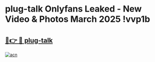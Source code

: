 # plug-talk Onlyfans Leaked - New Video & Photos March 2025 !vvp1b

# <h2><a href="https://p58tjj.iuczelnia.edu.pl?title=plug-talk&ref=vvp1b">🔗👉 🔴 plug-talk</a></h2>

[![acn](https://github.com/user-attachments/assets/0f9c940e-d8b0-45ae-aac7-cd30a18b3e1c)](https://p58tjj.iuczelnia.edu.pl?title=plug-talk&ref=vvp1b)

